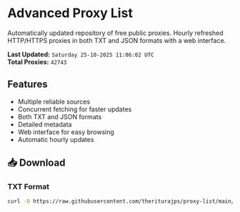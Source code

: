 # Advanced Proxy List

Automatically updated repository of free public proxies. Hourly refreshed HTTP/HTTPS proxies in both TXT and JSON formats with a web interface.

**Last Updated:** `Saturday 25-10-2025 11:06:02 UTC`  
**Total Proxies:** `42743`

## Features
- Multiple reliable sources
- Concurrent fetching for faster updates
- Both TXT and JSON formats
- Detailed metadata
- Web interface for easy browsing
- Automatic hourly updates

## 📥 Download

### TXT Format
```bash
curl -O https://raw.githubusercontent.com/theriturajps/proxy-list/main/proxies.txt